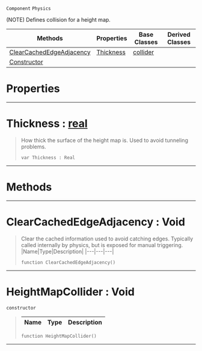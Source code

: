  `Component` `Physics`



(NOTE) Defines collision for a height map.

|Methods|Properties|Base Classes|Derived Classes|
|---|---|---|---|
|[ ClearCachedEdgeAdjacency](https://github.com/ZilchEngine/ZilchDocs/blob/master/code_reference/class_reference/heightmapcollider.md#clearcachededgeadjacency)|[ Thickness](https://github.com/ZilchEngine/ZilchDocs/blob/master/code_reference/class_reference/heightmapcollider.md#thickness-zilch-engine-do)|[collider](https://github.com/ZilchEngine/ZilchDocs/blob/master/code_reference/class_reference/collider.md)| |
|[ Constructor](https://github.com/ZilchEngine/ZilchDocs/blob/master/code_reference/class_reference/heightmapcollider.md#heightmapcollider-void)| | | |


 #  Properties


---  
 #  Thickness : [real](https://github.com/ZilchEngine/ZilchDocs/blob/master/code_reference/nada_base_types/real.md)

> How thick the surface of the height map is. Used to avoid tunneling problems.
> ``` lang=cpp, name=Nada
> var Thickness : Real


---  
 #  Methods


---  
 #  ClearCachedEdgeAdjacency : Void

> Clear the cached information used to avoid catching edges. Typically called internally by physics, but is exposed for manual triggering.
> |Name|Type|Description|
> |---|---|---|
> ``` lang=cpp, name=Nada
> function ClearCachedEdgeAdjacency()
> ``` 


---  
 #  HeightMapCollider : Void

 `constructor`

> 
> |Name|Type|Description|
> |---|---|---|
> ``` lang=cpp, name=Nada
> function HeightMapCollider()
> ``` 


---  
 

 